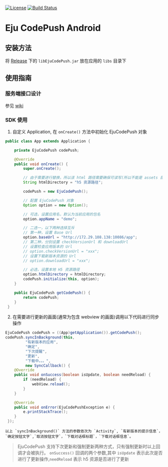 [![License][license-image]][license-url]
[![Build Status][travis-image]][travis-url]

# Eju CodePush Android

## 安装方法

将 [Release](https://github.com/eju-front/codepush-android/releases) 下的 `libEjuCodePush.jar` 放在应用的 `libs` 目录下

## 使用指南

### 服务端接口设计

参见 [wiki](https://github.com/eju-front/codepush-android/wiki)

### SDK 使用

1. 自定义 Application, 在 `onCreate()` 方法中初始化 EjuCodePush 对象

  ```java
  public class App extends Application {

      private EjuCodePush codePush;

      @Override
      public void onCreate() {
          super.onCreate();

          // 由于需要进行替换，所以该 html 路径需要确保可读写(所以不能是 assets 目录)
          String htmlDirectory = "h5 资源路径";

          codePush = new EjuCodePush();

          // 配置 EjuCodePush 对象
          Option option = new Option();

          // 可选，设置应用名，默认为当前应用的包名
          option.appName = "demo";

          // 二选一，以下两种选择互斥
          // 第一种，设置 Base Url
          option.baseUrl = "http://172.29.108.138:10086/app";
          // 第二种，分别设置 checkVersionUrl 和 downloadUrl
          // 设置检查应用版本的 Url
          // option.checkVersionUrl = "xxx";
          // 设置下载新版本资源的 Url
          // option.downloadUrl = "xxx";

          // 必选，设置本地 H5 资源路径
          option.htmlDirectory = htmlDirectory;
          codePush.initialize(this, option);
      }

      public EjuCodePush getCodePush() {
          return codePush;
      }
  }
  ```

2. 在需要进行更新的画面(通常为包含 webview 的画面)调用以下代码进行同步操作

  ```java
  EjuCodePush codePush = ((App)getApplication()).getCodePush();
  codePush.syncInBackground(this,
           "有新版本的应用",
           "确定",
           "下次提醒",
           "更新",
           "下载中。。。",
           new SyncCallback() {
      @Override
      public void onSuccess(boolean isUpdate, boolean needReload) {
          if (needReload) {
              webView.reload();
          }
      }

      @Override
      public void onError(EjuCodePushException e) {
          e.printStackTrace();
      }
  });
  ```

 	以上 `syncInBackground()` 方法的参数依次为 `Activity`, `有新版本的提示信息`，`确定按钮文字`,`取消按钮文字`，`下载对话框标题`，`下载对话框信息`。

>EjuCodePush 支持下次更新和强制更新两种方式，只有强制更新时以上回调才会被执行。
`onSuccess()` 回调的两个参数,其中 `isUpdate` 表示此次是否进行了更新操作,`needReload` 表示 h5 资源是否进行了更新


[license-image]: https://img.shields.io/badge/license-apache-blue.svg?style=flat
[license-url]: LICENSE

[travis-image]: https://travis-ci.org/eju-front/codepush-android.svg?branch=master
[travis-url]: https://travis-ci.org/eju-front/codepush-android
